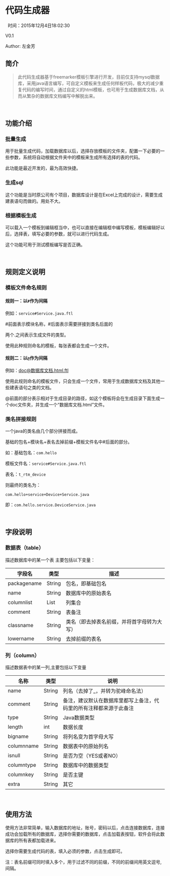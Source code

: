 
# 代码生成器
 
时间：2015年12月4日18:02:30

V0.1

Author: 左金芳


## 简介

>此代码生成器基于freemarker模板引擎进行开发，目前仅支持mysql数据库，采用java语言编写，可自定义模板来生成任何样板代码，极大的减少重复代码的编写时间，通过自定义的html模板，也可用于生成数据库文档，从而从繁杂的数据库文档编写中解脱出来。

 

## 功能介绍

### 批量生成

用于批量生成代码，加载数据库以后，选择存放模板的文件夹，配置一下必要的一些参数，系统将自动根据文件夹中的模板来生成所有选择的表的代码。

此功能是最近开发的，最为高效快捷。

### 生成sql

这个功能是当时原公司有个项目，数据库设计是在Excel上完成的设计，需要生成建表语句而做的。用处不大。

### 根据模板生成

可以载入一个模板到编辑框当中，也可以直接在编辑框中编写模板，模板编辑好以后，选择表，填写必要的参数，就可以进行代码生成。

这个功能可用于测试模板编写是否正确。

 

## 规则定义说明

### 模板文件命名规则

#### 规则一：以`#`作为间隔

例如：`service#Service.java.ftl`

\#前面表示模块名称，#后面表示需要拼接到类名后面的

两个.之间表示生成文件的类型。

使用此种规则命名的模板，每张表都会生成一个文件。

#### 规则二：以`@`作为间隔

例如：[doc@数据库文档.html.ftl](mailto:doc@数据库文档.html.ftl)

使用此规则命名的模板文件，只会生成一个文件，常用于生成数据库文档及其他一些建表语句之类的文档。

@前面的部分表示相对于生成目录的路径，如这个模板将会在生成目录下面生成一个doc文件夹，并生成一个“数据库文档.html”文件。

### 类名拼接规则

一个java的类名由几个部分拼接而成。

基础的包名+模块名+表名去掉前缀+模板文件名中#后面的部分。

如：基础包名：`com.hello`

模板文件名：`service#Service.java.ftl`

表名：`t_rtm_device`

则最终的类名为：

`com.hello+service+Device+Service.java`

即：`com.hello.service.DeviceService.java`

 

## 字段说明

### 数据表（table）

描述数据库中的某一个表 主要包括以下变量：

| 字段名         | 类型           | 描述                    |
| ----------- | ------------ | --------------------- |
| packagename | String       | 包名，即基础包名              |
| name        | String       | 数据库中的原始表名             |
| columnlist  | List<Column> | 列集合                   |
| comment     | String       | 表备注                   |
| classname   | String       | 类名（即去掉表名前缀，并将首字母转为大写） |
| lowername   | String       | 去掉前缀的表名               |

### 列（column）

描述数据表中的某一列,主要包括以下变量

| 名称         | 类型     | 说明                                |
| ---------- | ------ | --------------------------------- |
| name       | String | 列名（去掉了_，并转为驼峰命名法）                 |
| comment    | String | 备注，建议默认在数据库里都写上备注，代码里的所有注释都来源于此备注 |
| type       | String | Java数据类型                          |
| length     | int    | 数据长度                              |
| bigname    | String | 将列名变为首字母大写                        |
| columnname | String | 数据表中的原始列名                         |
| isnull     | String | 是否为空（YES或者NO）                     |
| columntype | String | 数据库中的数据类型                         |
| columnkey  | String | 是否主键                              |
| extra      | String | 其它                                |

 

## 使用方法

使用方法非常简单，输入数据库的地址，账号，密码以后，点击连接数据库，连接成功会加载所有的数据库，选择你需要的数据库，点击加载表按钮，软件会将此数据库的所有表都加载进来。

选择你需要生成代码的表，填入必须的参数，点击生成即可。

注：表名前缀可同时填入多个，用于过滤不同的前缀，不同的前缀间用英文逗号,间隔。



 
